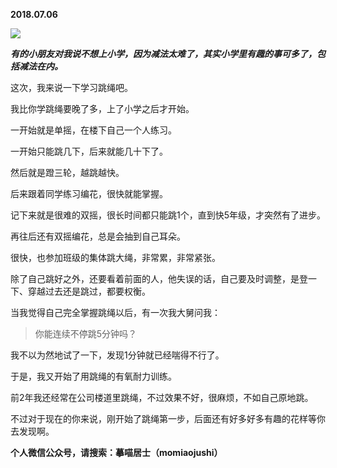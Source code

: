 
          
            
**2018.07.06**



![](//upload-images.jianshu.io/upload_images/51001-2781901407daecf0.JPG)




***有的小朋友对我说不想上小学，因为减法太难了，其实小学里有趣的事可多了，包括减法在内。***

这次，我来说一下学习跳绳吧。

我比你学跳绳要晚了多，上了小学之后才开始。

一开始就是单摇，在楼下自己一个人练习。

一开始只能跳几下，后来就能几十下了。

然后就是蹬三轮，越跳越快。

后来跟着同学练习编花，很快就能掌握。

记下来就是很难的双摇，很长时间都只能跳1个，直到快5年级，才突然有了进步。

再往后还有双摇编花，总是会抽到自己耳朵。

很快，也参加班级的集体跳大绳，非常累，非常紧张。

除了自己跳好之外，还要看着前面的人，他失误的话，自己要及时调整，是登一下、穿越过去还是跳过，都要权衡。

当我觉得自己完全掌握跳绳以后，有一次我大舅问我：
>你能连续不停跳5分钟吗？



我不以为然地试了一下，发现1分钟就已经喘得不行了。

于是，我又开始了用跳绳的有氧耐力训练。

前2年我还经常在公司楼道里跳绳，不过效果不好，很麻烦，不如自己原地跳。

不过对于现在的你来说，刚开始了跳绳第一步，后面还有好多好多有趣的花样等你去发现啊。


**个人微信公众号，请搜索：摹喵居士（momiaojushi）**

          
        